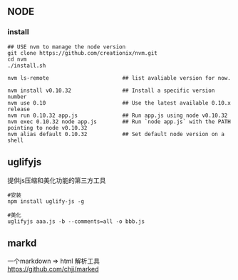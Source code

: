 ## NODE

### install 

```
## USE nvm to manage the node version 
git clone https://github.com/creationix/nvm.git
cd nvm
./install.sh

nvm ls-remote                       ## list avaliable version for now.

nvm install v0.10.32                ## Install a specific version number
nvm use 0.10                        ## Use the latest available 0.10.x release
nvm run 0.10.32 app.js              ## Run app.js using node v0.10.32
nvm exec 0.10.32 node app.js        ## Run `node app.js` with the PATH pointing to node v0.10.32
nvm alias default 0.10.32           ## Set default node version on a shell

```


## uglifyjs
提供js压缩和美化功能的第三方工具

```
#安装
npm install uglify-js -g

#美化
uglifyjs aaa.js -b --comments=all -o bbb.js

```

## markd

一个markdown  => html 解析工具<BR>
https://github.com/chjj/marked

